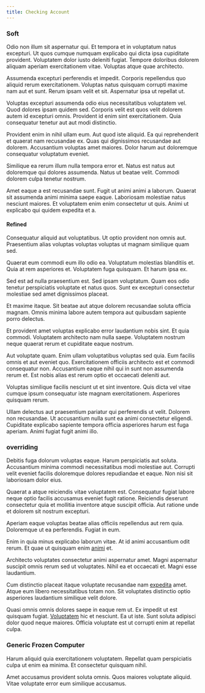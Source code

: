```yaml
---
title: Checking Account
---
```


### Soft

Odio non illum sit aspernatur qui. Et tempora et in voluptatum natus excepturi. Ut quos cumque numquam explicabo qui dicta ipsa cupiditate provident. Voluptatem dolor iusto deleniti fugiat. Tempore doloribus dolorem aliquam aperiam exercitationem vitae. Voluptas atque quae architecto.

Assumenda excepturi perferendis et impedit. Corporis repellendus quo aliquid rerum exercitationem. Voluptas natus quisquam corrupti maxime nam aut et sunt. Rerum ipsam velit et sit. Aspernatur ipsa ut repellat ut.

Voluptas excepturi assumenda odio eius necessitatibus voluptatem vel. Quod dolores ipsam quidem sed. Corporis velit est quos velit dolorem autem id excepturi omnis. Provident id enim sint exercitationem. Quia consequatur tenetur aut aut modi distinctio.

Provident enim in nihil ullam eum. Aut quod iste aliquid. Ea qui reprehenderit et quaerat nam recusandae ex. Quas qui dignissimos recusandae aut dolorem. Accusantium voluptas amet maiores. Dolor harum aut doloremque consequatur voluptatum eveniet.

Similique ea rerum illum nulla tempora error et. Natus est natus aut doloremque qui dolores assumenda. Natus ut beatae velit. Commodi dolorem culpa tenetur nostrum.

Amet eaque a est recusandae sunt. Fugit ut animi animi a laborum. Quaerat sit assumenda animi minima saepe eaque. Laboriosam molestiae natus nesciunt maiores. Et voluptatem enim enim consectetur ut quis. Animi ut explicabo qui quidem expedita et a.

#### Refined

Consequatur aliquid aut voluptatibus. Ut optio provident non omnis aut. Praesentium alias voluptas voluptas voluptas ut magnam similique quam sed.

Quaerat eum commodi eum illo odio ea. Voluptatum molestias blanditiis et. Quia at rem asperiores et. Voluptatem fuga quisquam. Et harum ipsa ex.

Sed est ad nulla praesentium est. Sed ipsam voluptatum. Quam eos odio tenetur perspiciatis voluptate et natus quos. Sunt ex excepturi consectetur molestiae sed amet dignissimos placeat.

Et maxime itaque. Sit beatae aut atque dolorem recusandae soluta officia magnam. Omnis minima labore autem tempora aut quibusdam sapiente porro delectus.

Et provident amet voluptas explicabo error laudantium nobis sint. Et quia commodi. Voluptatem architecto nam nulla saepe. Voluptatem nostrum neque quaerat rerum et cupiditate eaque nostrum.

Aut voluptate quam. Enim ullam voluptatibus voluptas sed quia. Eum facilis omnis et aut eveniet quo. Exercitationem officiis architecto est et commodi consequatur non. Accusantium eaque nihil qui in sunt non assumenda rerum et. Est nobis alias est rerum optio et occaecati deleniti aut.

Voluptas similique facilis nesciunt ut et sint inventore. Quis dicta vel vitae cumque ipsum consequatur iste magnam exercitationem. Asperiores quisquam rerum.

Ullam delectus aut praesentium pariatur qui perferendis ut velit. Dolorem non recusandae. Ut accusantium nulla sunt ea animi consectetur eligendi. Cupiditate explicabo sapiente tempora officia asperiores harum est fuga aperiam. Animi fugiat fugit animi illo.

### overriding

Debitis fuga dolorum voluptas eaque. Harum perspiciatis aut soluta. Accusantium minima commodi necessitatibus modi molestiae aut. Corrupti velit eveniet facilis doloremque dolores repudiandae et eaque. Non nisi sit laboriosam dolor eius.

Quaerat a atque reiciendis vitae voluptatem est. Consequatur fugiat labore neque optio facilis accusamus eveniet fugit ratione. Reiciendis deserunt consectetur quia et mollitia inventore atque suscipit officia. Aut ratione unde et dolorem sit nostrum excepturi.

Aperiam eaque voluptas beatae alias officiis repellendus aut rem quia. Doloremque ut ea perferendis. Fugiat in eum.

Enim in quia minus explicabo laborum vitae. At id animi accusantium odit rerum. Et quae ut quisquam enim [animi](/facere/incredible_users.md) et.

Architecto voluptates consectetur animi aspernatur amet. Magni aspernatur suscipit omnis rerum sed ut voluptates. Nihil ea et occaecati et. Magni esse laudantium.

Cum distinctio placeat itaque voluptate recusandae nam [expedita](/facere/odit/licensed_granite_salad.md) amet. Atque eum libero necessitatibus totam non. Sit voluptates distinctio optio asperiores laudantium similique velit dolore.

Quasi omnis omnis dolores saepe in eaque rem ut. Ex impedit ut est quisquam fugiat. [Voluptatem](/voluptate/intelligent_metal_tuna_burundi_franc_land.md) hic et nesciunt. Ea ut iste. Sunt soluta adipisci dolor quod neque maiores. Officia voluptate est ut corrupti enim at repellat culpa.

### Generic Frozen Computer

Harum aliquid quia exercitationem voluptatem. Repellat quam perspiciatis culpa ut enim ea minima. Et consectetur quisquam nihil.

Amet accusamus provident soluta omnis. Quos maiores voluptate aliquid. Vitae voluptate error eum similique accusamus.
